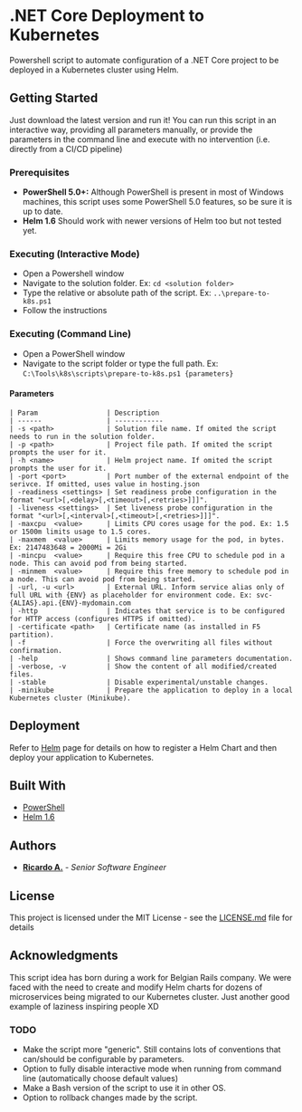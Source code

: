 # .NET Core Deployment to Kubernetes

Powershell script to automate configuration of a .NET Core project to be deployed in a Kubernetes cluster using Helm.

## Getting Started

Just download the latest version and run it!
You can run this script in an interactive way, providing all parameters manually, or provide the parameters in the command line and execute with no intervention (i.e. directly from a CI/CD pipeline)

### Prerequisites

- **PowerShell 5.0+:** Although PowerShell is present in most of Windows machines, this script uses some PowerShell 5.0 features, so be sure it is up to date.
- **Helm 1.6** Should work with newer versions of Helm too but not tested yet.

### Executing (Interactive Mode)

- Open a Powershell window
- Navigate to the solution folder. Ex: `cd <solution folder>`
- Type the relative or absolute path of the script. Ex: `..\prepare-to-k8s.ps1`
- Follow the instructions

### Executing (Command Line)

- Open a PowerShell window
- Navigate to the script folder or type the full path. Ex: `C:\Tools\k8s\scripts\prepare-to-k8s.ps1 {parameters}`

#### Parameters

    | Param                 | Description
    | ------                | ------------
    | -s <path>             | Solution file name. If omited the script needs to run in the solution folder.
    | -p <path>             | Project file path. If omited the script prompts the user for it.
    | -h <name>             | Helm project name. If omited the script prompts the user for it.
    | -port <port>          | Port number of the external endpoint of the serivce. If omitted, uses value in hosting.json
    | -readiness <settings> | Set readiness probe configuration in the format "<url>[,<delay>[,<timeout>[,<retries>]]]".
    | -liveness <settings>  | Set liveness probe configuration in the format "<url>[,<interval>[,<timeout>[,<retries>]]]".
    | -maxcpu  <value>      | Limits CPU cores usage for the pod. Ex: 1.5 or 1500m limits usage to 1.5 cores.
    | -maxmem  <value>      | Limits memory usage for the pod, in bytes. Ex: 2147483648 = 2000Mi = 2Gi
    | -mincpu  <value>      | Require this free CPU to schedule pod in a node. This can avoid pod from being started.
    | -minmem  <value>      | Require this free memory to schedule pod in a node. This can avoid pod from being started.
    | -url, -u <url>        | External URL. Inform service alias only of full URL with {ENV} as placeholder for environment code. Ex: svc-{ALIAS}.api.{ENV}-mydomain.com
    | -http                 | Indicates that service is to be configured for HTTP access (configures HTTPS if omitted).
    | -certificate <path>   | Certificate name (as installed in F5 partition).
    | -f                    | Force the overwriting all files without confirmation.
    | -help                 | Shows command line parameters documentation.
    | -verbose, -v          | Show the content of all modified/created files.
    | -stable               | Disable experimental/unstable changes.
    | -minikube             | Prepare the application to deploy in a local Kubernetes cluster (Minikube).

## Deployment

Refer to [Helm](https://helm.sh/) page for details on how to register a Helm Chart and then deploy your application to Kubernetes.

## Built With

* [PowerShell](https://github.com/PowerShell/PowerShell)
* [Helm 1.6](https://helm.sh/)

## Authors

* [**Ricardo A.**](https://www.linkedin.com/in/ricardo-alkain/) - *Senior Software Engineer*

## License

This project is licensed under the MIT License - see the [LICENSE.md](LICENSE.md) file for details

## Acknowledgments

This script idea has born during a work for Belgian Rails company. We were faced with the need to create and modify Helm charts for dozens of microservices being migrated to our Kubernetes cluster.
Just another good example of laziness inspiring people XD

### TODO

- Make the script more "generic". Still contains lots of conventions that can/should be configurable by parameters.
- Option to fully disable interactive mode when running from command line (automatically choose default values)
- Make a Bash version of the script to use it in other OS.
- Option to rollback changes made by the script.